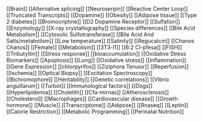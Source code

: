 [[Brain]]
[[Alternative splicing]]
[[Neuroserpin]]
[[Reactive Center Loop]]
[[Truncated Transcripts]]
[[Dopamine]]
[[Obesity]]
[[Adipose tissue]]
[[Type 2 diabetes]]
[[Bromocriptine]]
[[D2 Dopamine Receptor]]
[[Sulfation]]
[[Enzymology]]
[[X-ray crystallography]]
[[Species differences]]
[[Bile Acid Metabolism]]
[[Cytosolic Sulfotransferase]]
[[Bile Acid And Salts/metabolism]]
[[Low temperature]]
[[Salinity]]
[[Regucalcin]]
[[Chanos Chanos]]
[[Female]]
[[Metabolism]]
[[3T3-l1]]
[[6:2 Cl-pfesa]]
[[FISH]]
[[Tributyltin]]
[[Stress response]]
[[bioaccumulation]]
[[Oxidative Stress Biomarkers]]
[[Apoptosis]]
[[Lung]]
[[Oxidative stress]]
[[Inflammation]]
[[Gene Expression]]
[[chlorpyrifos]]
[[Ziziphora Tenuior]]
[[Reperfusion]]
[[Ischemia]]
[[Optical Biopsy]]
[[Excitation Spectroscopy]]
[[Bichromophore]]
[[Heritability]]
[[Genetic correlations]]
[[Vibrio anguillarum]]
[[Turbot]]
[[Immunological factors]]
[[Dogs]]
[[Hyperlipidemia]]
[[Cholelith]]
[[Cfa-mirnas]]
[[Atherosclerosis]]
[[Cholesterol]]
[[Macrophages]]
[[Cardiovascular disease]]
[[Growth hormone]]
[[Muscle]]
[[Transcriptome]]
[[Adipose]]
[[Rnaseq]]
[[Leptin]]
[[Calorie Restriction]]
[[Metabolic Programming]]
[[Perinatal Nutrition]]
